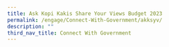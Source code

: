 ```yaml
---
title: Ask Kopi Kakis Share Your Views Budget 2023
permalink: /engage/Connect-With-Government/akksyv/
description: ""
third_nav_title: Connect With Government
---
```

